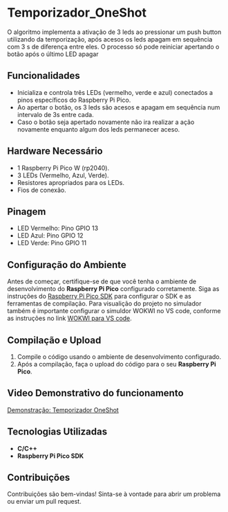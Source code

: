 # Temporizador_OneShot
O algoritmo implementa a ativação de 3 leds ao pressionar um push button utilizando da temporização, após acesos os leds apagam em sequência com 3 s de diferença entre eles. O processo só pode reiniciar apertando o botão após o último LED apagar
## Funcionalidades

- Inicializa e controla três LEDs (vermelho, verde e azul) conectados a pinos específicos do Raspberry Pi Pico.
- Ao apertar o botão, os 3 leds são acesos e apagam em sequência num intervalo de 3s entre cada.
- Caso o botão seja apertado novamente não ira realizar a ação novamente enquanto algum dos leds permanecer aceso.

## Hardware Necessário

- 1 Raspberry Pi Pico W (rp2040).
- 3 LEDs (Vermelho, Azul, Verde).
- Resistores apropriados para os LEDs.
- Fios de conexão.

## Pinagem

- LED Vermelho: Pino GPIO 13
- LED Azul: Pino GPIO 12
- LED Verde: Pino GPIO 11

## Configuração do Ambiente

Antes de começar, certifique-se de que você tenha o ambiente de desenvolvimento do **Raspberry Pi Pico** configurado corretamente. Siga as instruções do [Raspberry Pi Pico SDK](https://www.raspberrypi.org/documentation/rp2040/getting-started/) para configurar o SDK e as ferramentas de compilação. Para visualição do projeto no simulador também é importante configurar o simuldor WOKWI no VS code, conforme as instruções no link [WOKWI para VS code](https://docs.wokwi.com/pt-BR/vscode/getting-started).

## Compilação e Upload

1. Compile o código usando o ambiente de desenvolvimento configurado.
2. Após a compilação, faça o upload do código para o seu **Raspberry Pi Pico**.

## Video Demonstrativo do funcionamento
[Demonstração: Temporizador OneShot](https://drive.google.com/file/d/1xMrkMGJN-GzwOL41uIthkTKbuEhGJL_B/view?usp=sharing)

## Tecnologias Utilizadas

- **C/C++**
- **Raspberry Pi Pico SDK**

## Contribuições

Contribuições são bem-vindas! Sinta-se à vontade para abrir um problema ou enviar um pull request.

